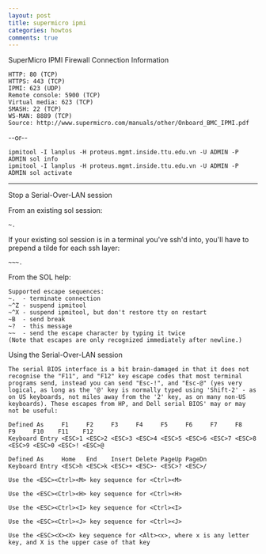 ```yaml
---
layout: post
title: supermicro ipmi
categories: howtos
comments: true
---
```



SuperMicro IPMI Firewall Connection Information

    HTTP: 80 (TCP)
    HTTPS: 443 (TCP)
    IPMI: 623 (UDP)
    Remote console: 5900 (TCP)
    Virtual media: 623 (TCP)
    SMASH: 22 (TCP)
    WS-MAN: 8889 (TCP)
    Source: http://www.supermicro.com/manuals/other/Onboard_BMC_IPMI.pdf


--or--

    ipmitool -I lanplus -H proteus.mgmt.inside.ttu.edu.vn -U ADMIN -P ADMIN sol info
    ipmitool -I lanplus -H proteus.mgmt.inside.ttu.edu.vn -U ADMIN -P ADMIN sol activate


-------------------------------------


Stop a Serial-Over-LAN session

From an existing sol session:

    ~.

If your existing sol session is in a terminal you've ssh'd into, you'll have to prepend a tilde for each ssh layer:

    ~~~.

From the SOL help:

    Supported escape sequences:
    ~.  - terminate connection
    ~^Z - suspend ipmitool
    ~^X - suspend ipmitool, but don't restore tty on restart
    ~B  - send break
    ~?  - this message
    ~~  - send the escape character by typing it twice
    (Note that escapes are only recognized immediately after newline.)


Using the Serial-Over-LAN session

    
    The serial BIOS interface is a bit brain-damaged in that it does not recognise the "F11", and "F12" key escape codes that most terminal programs send, instead you can send "Esc-!", and "Esc-@" (yes very logical, as long as the '@' key is normally typed using 'Shift-2' - as on US keyboards, not miles away from the '2' key, as on many non-US keyboards). These escapes from HP, and Dell serial BIOS' may or may not be useful:

    Defined As     F1     F2     F3     F4     F5     F6     F7     F8     F9     F10    F11    F12
    Keyboard Entry <ESC>1 <ESC>2 <ESC>3 <ESC>4 <ESC>5 <ESC>6 <ESC>7 <ESC>8 <ESC>9 <ESC>0 <ESC>! <ESC>@
    
    Defined As     Home   End    Insert Delete PageUp PageDn
    Keyboard Entry <ESC>h <ESC>k <ESC>+ <ESC>- <ESC>? <ESC>/
    
    Use the <ESC><Ctrl><M> key sequence for <Ctrl><M>
    
    Use the <ESC><Ctrl><H> key sequence for <Ctrl><H>
    
    Use the <ESC><Ctrl><I> key sequence for <Ctrl><I>
    
    Use the <ESC><Ctrl><J> key sequence for <Ctrl><J>
    
    Use the <ESC><X><X> key sequence for <Alt><x>, where x is any letter key, and X is the upper case of that key
    
